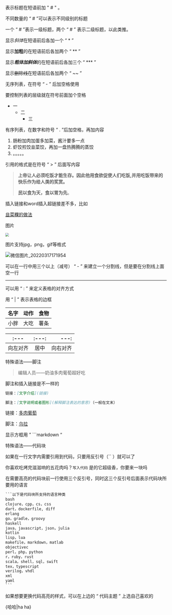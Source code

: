 表示标题在短语前加  " # " 。

不同数量的 “ # ”可以表示不同级别的标题

一个 “ # ”表示一级标题，两个 “ # ” 表示二级标题，以此类推。

显示*斜体*在短语前后各加一个 “ * ”

显示**加粗**的在短语前后各加两个 “ ** ”

显示***粗体加斜体***的在短语前后各加三个 “ *** ”    

显示~~删除线~~在短语前后各加两个 “ ~~ ”      

无序列表，在符号 “ - ” 后加空格使用

要控制列表的层级就在符号前面加个空格

- 一
  - 二
    - 三

有序列表，在数字和符号 “ . ”后加空格，再加内容

1. 肠粉加肉加蛋多加菜，酱汁要多一点
2. 虾饺煎饺韭菜饺，再加一盘热腾腾的蒸饺
3. 。。。。。

引用的格式是在符号 “ > ” 后面写内容

> **上帝让人必须吃饭才能生存。因此他用食欲促使人们吃饭,并用吃饭带来的快乐作为给人类的奖赏。**    
>
> **民以食为天，食以胃为先**。

插入链接和word插入超链接差不多，比如

[韭菜粿的做法](http://www.meichubang.com/web/201507/89573.html)

图片

<img src="G:\微信图片_20220317171954.jpg" style="zoom:67%;" />

图片支持jpg，png，gif等格式

![微信图片_20220317171954](G:\微信图片_20220317171954.jpg)![]()

可以在一行中用三个以上（减号） “ - ” 来建立一个分割线，但是要在分割线上面空一行



-----------

可以用 “ : ” 来定义表格的对齐方式

用 “ | ” 表示表格的边框

| 名字 | 动作 | 食物 |
| ---- | ---- | ---- |
| 小胖 | 大吃 | 薯条 |

| :---     | :---: |     ---: |
| -------- | :---: | -------: |
| 向左对齐 | 居中  | 向右对齐 |



特殊语法——脚注

> 编辑人员——奶油多肉葡萄超好吃

脚注和插入链接是不一样的

```markdown
链接：[文字介绍](链接)

脚注：[文字说明或者图形](解释脚注表达的意思)（一般在文末）

```

链接：[多肉葡萄](https://www.yebaike.com/15/202008/513813.html)

脚注：[乌拉](乌拉是一个俄语语气词，通常用来表达强烈的情感。乌拉在俄军队中的运用尤其广泛，是俄国士兵冲锋时喊的口号)

显示方框用 ” ```markdown “

特殊语法——代码块

如果在一行文字内需要引用到代码，只要用反引号（``  ）就可以了

你喜欢吃烤完滋滋响的五花肉吗？` 写入代码 ` 是的它超级香，你要来一块吗

在需要高亮的代码块前一行使用三个反引号，同时这三个反引号后面表示代码块所要用的语言

```python
​```以下是代码块所支持的语言种类
bash
clojure，cpp，cs，css
dart，dockerfile, diff
erlang
go，gradle，groovy
haskell
java，javascript，json，julia
kotlin
lisp，lua
makefile，markdown，matlab
objectivec
perl，php，python
r，ruby，rust
scala，shell，sql，swift
tex，typescript
verilog，vhdl
xml
yaml
​```
```

如果想要更换代码高亮的样式，可以在上边的 “ 代码主题 ” 上选自己喜欢的

{哈哈|ha ha}